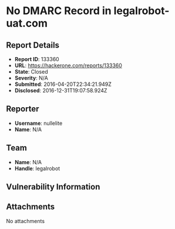 #  No DMARC Record in  legalrobot-uat.com

## Report Details
- **Report ID**: 133360
- **URL**: https://hackerone.com/reports/133360
- **State**: Closed
- **Severity**: N/A
- **Submitted**: 2016-04-20T22:34:21.949Z
- **Disclosed**: 2016-12-31T19:07:58.924Z

## Reporter
- **Username**: nullelite
- **Name**: N/A

## Team
- **Name**: N/A
- **Handle**: legalrobot

## Vulnerability Information


## Attachments
No attachments
